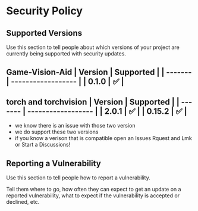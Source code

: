 # Security Policy

## Supported Versions

Use this section to tell people about which versions of your project are
currently being supported with security updates.

Game-Vision-Aid
| Version | Supported          |
| ------- | ------------------ |
| 0.1.0   | :white_check_mark: |
---------------------------------


torch and torchvision
| Version | Supported          |
| ------- | ------------------ |
| 2.0.1   | :white_check_mark: |
| 0.15.2  | :white_check_mark: |
---------------------------------
- we know there is an issue with those two version
- we do support these two versions
- if you know a verison that is compatible open an Issues Rquest and Lmk or Start a Discussions!

## Reporting a Vulnerability

Use this section to tell people how to report a vulnerability.

Tell them where to go, how often they can expect to get an update on a
reported vulnerability, what to expect if the vulnerability is accepted or
declined, etc.

